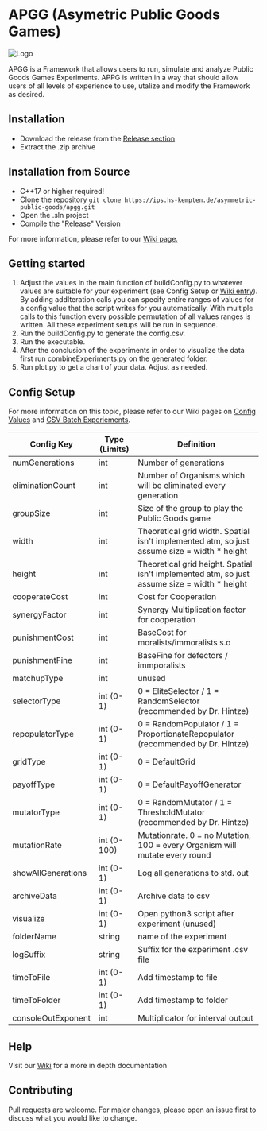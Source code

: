 # APGG (Asymetric Public Goods Games)

![Logo](https://mirko.dev/apgg_logo_full.png)

APGG is a Framework that allows users to run, simulate and analyze Public Goods Games Experiments. APPG is written in a way that should allow users of all levels of experience to use, utalize and modify the Framework as desired.

## Installation
* Download the release from the [Release section ](https://github.com/APGG-Lab/APGG/tags)
* Extract the .zip archive

## Installation from Source

* C++17 or higher required!
* Clone the repository `git clone https://ips.hs-kempten.de/asymmetric-public-goods/apgg.git`
* Open the .sln project
* Compile the "Release" Version

For more information, please refer to our [Wiki page.](https://github.com/APGG-Lab/APGG/wiki/Build-From-Scratch)

## Getting started
1. Adjust the values in the main function of buildConfig.py to whatever values are suitable for your experiment (see Config Setup or [Wiki entry](https://github.com/APGG-Lab/APGG/wiki/ConfigValues)). By adding addIteration calls you can specify entire ranges of values for a config value that the script writes for you automatically. With multiple calls to this function every possible permutation of all values ranges is written. All these experiment setups will be run in sequence.
2. Run the buildConfig.py to generate the config.csv.
3. Run the executable.
4. After the conclusion of the experiments in order to visualize the data first run combineExperiments.py on the generated folder.
5. Run plot.py to get a chart of your data. Adjust as needed.

## Config Setup

For more information on this topic, please refer to our Wiki pages on [Config Values](https://github.com/APGG-Lab/APGG/wiki/ConfigValues) and [CSV Batch Experiements](https://github.com/APGG-Lab/APGG/wiki/CSV-Batch-Experiments).

| Config Key | Type (Limits) | Definition |
| -------- | -------- | -------- |
| numGenerations | int | Number of generations |
| eliminationCount |  int | Number of Organisms which will be eliminated every generation |
|groupSize | int |   Size of the group to play the Public Goods game |
|width | int | Theoretical grid width. Spatial isn't implemented atm, so just assume size = width * height |
|height | int | Theoretical grid height. Spatial isn't implemented atm, so just assume size = width * height |
|cooperateCost| int | Cost for Cooperation |
|synergyFactor| int | Synergy Multiplication factor for cooperation |
|punishmentCost| int | BaseCost for moralists/immoralists  s.o |
|punishmentFine | int | BaseFine for defectors / immporalists |
|matchupType | int | unused |
|selectorType| int  (0-1) |  0 = EliteSelector / 1 = RandomSelector (recommended by Dr. Hintze) |
|repopulatorType | int  (0-1) | 0 = RandomPopulator / 1 = ProportionateRepopulator (recommended by Dr. Hintze) |
|gridType | int  (0-1) | 0 = DefaultGrid |
|payoffType | int  (0-1) | 0 = DefaultPayoffGenerator |
|mutatorType | int  (0-1) | 0 = RandomMutator / 1 = ThresholdMutator (recommended by Dr. Hintze) |
|mutationRate | int  (0-100) | Mutationrate. 0 = no Mutation, 100 = every Organism will mutate every round |
|showAllGenerations | int  (0-1)  | Log all generations to std. out |
|archiveData | int  (0-1) | Archive data to csv |
|visualize | int (0-1) | Open python3 script after experiment (unused) |
|folderName| string  | name of the experiment
|logSuffix | string | Suffix for the experiment .csv file |
|timeToFile | int  (0-1) | Add timestamp to file |
|timeToFolder | int (0-1) | Add timestamp to folder |
|consoleOutExponent | int  | Multiplicator for interval output |

## Help
Visit our [Wiki](https://github.com/APGG-Lab/APGG/wiki) for a more in depth documentation

## Contributing
Pull requests are welcome. For major changes, please open an issue first to discuss what you would like to change.

